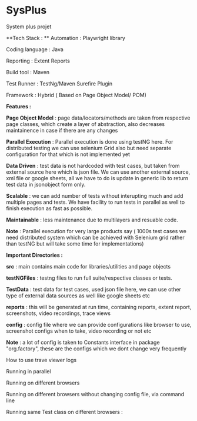 # SysPlus
System plus projet


**Tech Stack : **
  Automation : Playwright library

  Coding language : Java

  Reporting : Extent Reports

  Build tool : Maven

  Test Runner : TestNg/Maven Surefire Plugin

  Framework : Hybrid ( Based on Page Object Model/ POM)


**Features :**

  **Page Object Model** : page data/locators/methods are taken from respective page classes, which create a layer of abstraction, also decreases maintainence in case if there are any changes

  **Parallel Execution** : Parallel execution is done using testNG here. For distributed testing we can use selenium Grid also but need separate configuration for that which is not implemented yet

  **Data Driven** : test data is not hardcoded with test cases, but taken from external source here which is json file. We can use another external source, xml file or google sheets, all we have to do is update in generic lib to return test data in jsonobject form only.

  **Scalable** : we can add number of tests without interupting much and add multiple pages and tests. We have facility to run tests in parallel as well to finish execution as fast as possible. 

  **Maintainable** : less maintenance due to multilayers and resuable code.


  **Note** : Parallel execution for very large products say ( 1000s test cases we need distributed system which can be achieved with Selenium grid rather than testNG but will take some time for implementations) 


**Important Directories :**

  **src** : main contains main code for libraries/utilities and page objects

  **testNGFiles** : testng files to run full suite/respective classes or tests. 

  **TestData** : test data for test cases, used json file here, we can use other type of external data sources as well like google sheets etc

  **reports** : this will be generated at run time, containing reports, extent report, screenshots, video recordings, trace views 

  **config** : config file where we can provide configurations like browser to use, screenshot configs when to take, video recording or not etc

  **Note** : a lot of config is taken to Constants interface in package "org.factory", these are the configs which we dont change very frequently


How to use trave viewer logs  

Running in parallel

Running on different browsers

Running on different browsers without changing config file, via command line

Running same Test class on different browsers : 


  

